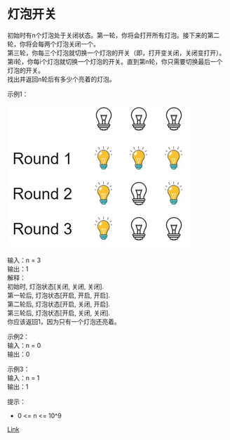<h1>灯泡开关</h1>

初始时有n个灯泡处于关闭状态。第一轮，你将会打开所有灯泡。接下来的第二轮，你将会每两个灯泡关闭一个。</br>
第三轮，你每三个灯泡就切换一个灯泡的开关（即，打开变关闭，关闭变打开）。第i轮，你每i个灯泡就切换一个灯泡的开关。直到第n轮，你只需要切换最后一个灯泡的开关。</br>
找出并返回n轮后有多少个亮着的灯泡。</br>

示例1：</br>
</br>![](./image/1.jpg)</br></br>
输入：n = 3</br>
输出：1</br>
解释：</br>
初始时, 灯泡状态[关闭, 关闭, 关闭].</br>
第一轮后, 灯泡状态[开启, 开启, 开启].</br>
第二轮后, 灯泡状态[开启, 关闭, 开启].</br>
第三轮后, 灯泡状态[开启, 关闭, 关闭].</br>
你应该返回1，因为只有一个灯泡还亮着。</br>

示例2：</br>
输入：n = 0</br>
输出：0</br>

示例3：</br>
输入：n = 1</br>
输出：1</br>

提示：
- 0 <= n <= 10^9

[Link](https://leetcode-cn.com/problems/bulb-switcher/)